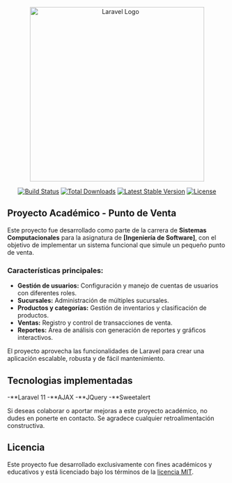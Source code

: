 <p align="center"><a href="https://laravel.com" target="_blank"><img src="https://raw.githubusercontent.com/laravel/art/master/logo-lockup/5%20SVG/2%20CMYK/1%20Full%20Color/laravel-logolockup-cmyk-red.svg" width="400" alt="Laravel Logo"></a></p>

<p align="center">
<a href="https://github.com/laravel/framework/actions"><img src="https://github.com/laravel/framework/workflows/tests/badge.svg" alt="Build Status"></a>
<a href="https://packagist.org/packages/laravel/framework"><img src="https://img.shields.io/packagist/dt/laravel/framework" alt="Total Downloads"></a>
<a href="https://packagist.org/packages/laravel/framework"><img src="https://img.shields.io/packagist/v/laravel/framework" alt="Latest Stable Version"></a>
<a href="https://packagist.org/packages/laravel/framework"><img src="https://img.shields.io/packagist/l/laravel/framework" alt="License"></a>
</p>

## Proyecto Académico - Punto de Venta

Este proyecto fue desarrollado como parte de la carrera de **Sistemas Computacionales** para la asignatura de **[Ingeniería de Software]**, con el objetivo de implementar un sistema funcional que simule un pequeño punto de venta. 

### Características principales:

- **Gestión de usuarios:** Configuración y manejo de cuentas de usuarios con diferentes roles.
- **Sucursales:** Administración de múltiples sucursales.
- **Productos y categorías:** Gestión de inventarios y clasificación de productos.
- **Ventas:** Registro y control de transacciones de venta.
- **Reportes:** Área de análisis con generación de reportes y gráficos interactivos.

El proyecto aprovecha las funcionalidades de Laravel para crear una aplicación escalable, robusta y de fácil mantenimiento.

## Tecnologias implementadas
-**Laravel 11
-**AJAX
-**JQuery
-**Sweetalert


Si deseas colaborar o aportar mejoras a este proyecto académico, no dudes en ponerte en contacto. Se agradece cualquier retroalimentación constructiva.

## Licencia

Este proyecto fue desarrollado exclusivamente con fines académicos y educativos y está licenciado bajo los términos de la [licencia MIT](https://opensource.org/licenses/MIT).
